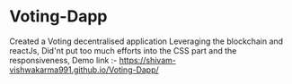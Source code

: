 # Voting-Dapp

Created a Voting decentralised application Leveraging the blockchain and reactJs, Did'nt put too much efforts into the CSS part and the responsiveness,
Demo link :- https://shivam-vishwakarma991.github.io/Voting-Dapp/
